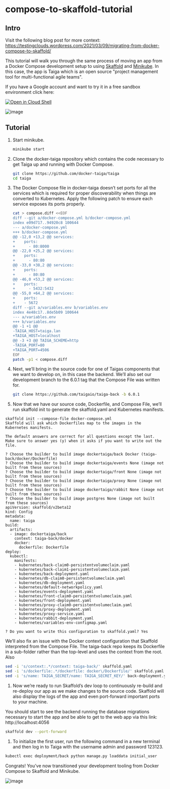 # compose-to-skaffold-tutorial

## Intro

Visit the following blog post for more context:
https://testingclouds.wordpress.com/2021/03/09/migrating-from-docker-compose-to-skaffold/

This tutorial will walk you through the same process of moving an app from a Docker Compose development setup to using [Skaffold](https://skaffold.dev) and [Minikube](https://minikube.sigs.k8s.io/docs/). In this case, the app is Taiga which is an open source "project management tool for multi-functional agile teams".

If you have a Google account and want to try it in a free sandbox environment click here:

[![Open in Cloud Shell](https://gstatic.com/cloudssh/images/open-btn.svg)](https://ssh.cloud.google.com/cloudshell/editor?cloudshell_git_repo=https%3A%2F%2Fgithub.com%2Fviglesiasce%2Fcompose-to-skaffold-tutorial&cloudshell_workspace=.&cloudshell_tutorial=README.md)

![image](https://user-images.githubusercontent.com/410279/110428648-7a2d4380-805e-11eb-8744-8ded85136b5d.png)

## Tutorial

1. Start minikube.

    ```sh
    minikube start
    ```

1. Clone the docker-taiga repository which contains the code necessary to get Taiga up and running with Docker Compose.
 
    ```sh
    git clone https://github.com/docker-taiga/taiga
    cd taiga
    ```

1. The Docker Compose file in docker-taiga doesn’t set ports for all the services which is required for proper discoverability when things are converted to Kubernetes. Apply the following patch to ensure each service exposes its ports properly.

    ```sh
    cat > compose.diff <<EOF
    diff --git a/docker-compose.yml b/docker-compose.yml
    index e09d717..94920c8 100644
    --- a/docker-compose.yml
    +++ b/docker-compose.yml
    @@ -12,0 +13,2 @@ services:
    +    ports:
    +      - 80:8000
    @@ -22,0 +25,2 @@ services:
    +    ports:
    +      - 80:80
    @@ -33,0 +38,2 @@ services:
    +    ports:
    +      - 80:80
    @@ -46,0 +53,2 @@ services:
    +    ports:
    +      - 5432:5432
    @@ -55,0 +64,2 @@ services:
    +    ports:
    +    - 5672
    diff --git a/variables.env b/variables.env
    index 4e48c17..8de5b09 100644
    --- a/variables.env
    +++ b/variables.env
    @@ -1 +1 @@
    -TAIGA_HOST=taiga.lan
    +TAIGA_HOST=localhost
    @@ -3 +3 @@ TAIGA_SCHEME=http
    -TAIGA_PORT=80
    +TAIGA_PORT=4506
    EOF
    patch -p1 < compose.diff
    ```

1. Next, we’ll bring in the source code for one of Taigas components that we want to develop on, in this case the backend. We’ll also set our development branch to the 6.0.1 tag that the Compose File was written for.

    ```sh
    git clone https://github.com/taigaio/taiga-back -b 6.0.1
    ```

1. Now that we have our source code, Dockerfile, and Compose File, we’ll run skaffold init to generate the skaffold.yaml and Kubernetes manifests.

  ```
  skaffold init --compose-file docker-compose.yml
  Skaffold will ask which Dockerfiles map to the images in the Kubernetes manifests.

  The default answers are correct for all questions except the last. Make sure to answer yes (y) when it asks if you want to write out the file.

  ? Choose the builder to build image dockertaiga/back Docker (taiga-back/docker/Dockerfile)
  ? Choose the builder to build image dockertaiga/events None (image not built from these sources)
  ? Choose the builder to build image dockertaiga/front None (image not built from these sources)
  ? Choose the builder to build image dockertaiga/proxy None (image not built from these sources)
  ? Choose the builder to build image dockertaiga/rabbit None (image not built from these sources)
  ? Choose the builder to build image postgres None (image not built from these sources)
  apiVersion: skaffold/v2beta12
  kind: Config
  metadata:
    name: taiga
  build:
    artifacts:
    - image: dockertaiga/back
      context: taiga-back/docker
      docker:
        dockerfile: Dockerfile
  deploy:
    kubectl:
      manifests:
      - kubernetes/back-claim0-persistentvolumeclaim.yaml
      - kubernetes/back-claim1-persistentvolumeclaim.yaml
      - kubernetes/back-deployment.yaml
      - kubernetes/db-claim0-persistentvolumeclaim.yaml
      - kubernetes/db-deployment.yaml
      - kubernetes/default-networkpolicy.yaml
      - kubernetes/events-deployment.yaml
      - kubernetes/front-claim0-persistentvolumeclaim.yaml
      - kubernetes/front-deployment.yaml
      - kubernetes/proxy-claim0-persistentvolumeclaim.yaml
      - kubernetes/proxy-deployment.yaml
      - kubernetes/proxy-service.yaml
      - kubernetes/rabbit-deployment.yaml
      - kubernetes/variables-env-configmap.yaml

  ? Do you want to write this configuration to skaffold.yaml? Yes
  ```

  We’ll also fix an issue with the Docker context configuration that Skaffold interpreted from the Compose File. The taiga-back repo keeps its Dockerfile in a sub-folder rather than the top-level and uses the context from the root. Also

  ```sh
  sed -i 's/context:.*/context: taiga-back/' skaffold.yaml
  sed -i 's/dockerfile:.*/dockerfile: docker\/Dockerfile/' skaffold.yaml
  sed -i 's/name: TAIGA_SECRET/name: TAIGA_SECRET_KEY/' back-deployment.yaml
  ```

1. Now we’re ready to run Skaffold’s dev loop to continuously re-build and re-deploy our app as we make changes to the source code. Skaffold will also display the logs of the app and even port-forward important ports to your machine.

  You should start to see the backend running the database migrations necessary to start the app and be able to get to the web app via this link: http://localhost:4056

  ```sh
  skaffold dev --port-forward
  ```
  
1. To initialize the first user, run the following command in a new terminal and then log in to Taiga with the username admin and password 123123.

```sh
kubectl exec deployment/back python manage.py loaddata initial_user
```

Congrats! You’ve now transitioned your development tooling from Docker Compose to Skaffold and Minikube.

![image](https://user-images.githubusercontent.com/410279/110429760-3fc4a600-8060-11eb-8e25-bc2faa702c42.png)
